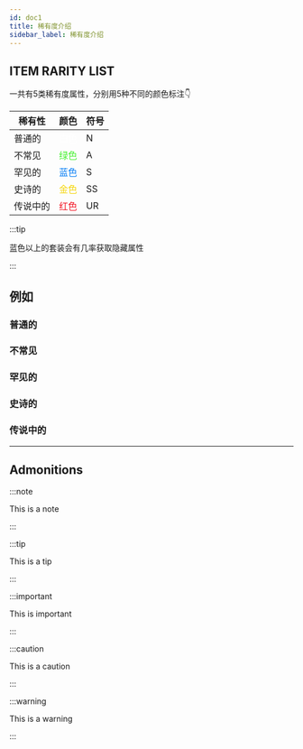 ```yaml
---
id: doc1
title: 稀有度介绍
sidebar_label: 稀有度介绍
---
```


## ITEM RARITY LIST

一共有5类稀有度属性，分别用5种不同的颜色标注👇

| 稀有性        |      颜色      |   符号 |
| ------------- | ----------- | ----- |
| 普通的      |<font color=#ffffff>白色</font>|N|
| 不常见      |<font color=#46f030>绿色</font>|A|
| 罕见的      |<font color=#077ef5>蓝色</font>|S|
| 史诗的      |<font color=#f5d507>金色</font>|SS|
| 传说中的    |<font color=#f21322>红色</font>|UR|

:::tip

蓝色以上的套装会有几率获取隐藏属性

:::

## 例如

### 普通的

### 不常见

### 罕见的

### 史诗的

### 传说中的


---

## Admonitions

:::note

This is a note

:::

:::tip

This is a tip

:::

:::important

This is important

:::

:::caution

This is a caution

:::

:::warning

This is a warning

:::
